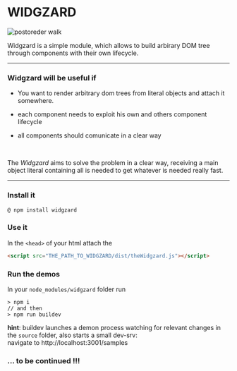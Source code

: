 # WIDGZARD  

![postoreder walk](https://upload.wikimedia.org/wikipedia/commons/thumb/d/d4/Sorted_binary_tree_preorder.svg/2000px-Sorted_binary_tree_preorder.svg.png "postorder walk")


Widgzard is a simple module, which allows to build arbirary DOM tree through components with their own lifecycle.   

---


### Widgzard will be useful if 

- You want to render arbitrary dom trees from literal objects and attach it somewhere. 

- each component needs to exploit his own and others component lifecycle

- all components should comunicate in a clear way  

<br/>

The _Widgzard_ aims to solve the problem in a clear way, receiving a main object literal containing all is needed to get whatever is needed really fast.  

---
### Install it  
```
@ npm install widgzard
```

### Use it 

In the `<head>` of your html attach the   
``` html
<script src="THE_PATH_TO_WIDGZARD/dist/theWidgzard.js"></script>
```

### Run the demos

In your `node_modules/widgzard` folder run  

    > npm i
    // and then 
	> npm run buildev

**hint**: buildev launches a demon process watching for relevant changes in the `source` folder, also starts a small dev-srv:  
navigate to http://localhost:3001/samples


### ... to be continued !!!